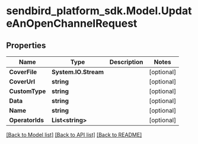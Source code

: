 
# sendbird_platform_sdk.Model.UpdateAnOpenChannelRequest

## Properties

Name | Type | Description | Notes
------------ | ------------- | ------------- | -------------
**CoverFile** | **System.IO.Stream** |  | [optional] 
**CoverUrl** | **string** |  | [optional] 
**CustomType** | **string** |  | [optional] 
**Data** | **string** |  | [optional] 
**Name** | **string** |  | [optional] 
**OperatorIds** | **List&lt;string&gt;** |  | [optional] 

[[Back to Model list]](../README.md#documentation-for-models)
[[Back to API list]](../README.md#documentation-for-api-endpoints)
[[Back to README]](../README.md)

